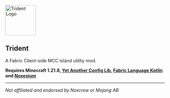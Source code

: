 
<img src="https://cdn.modrinth.com/data/L6RCcsrd/889ddfba0725009a0285e6ec885f499923ac7414.png" alt="Trident Logo" width="96" height="96">

Trident
---
A Fabric Client-side MCC Island utility mod.

**Requires Minecraft 1.21.8, [Yet Another Config Lib](https://modrinth.com/mod/yacl), [Fabric Language Kotlin](https://modrinth.com/mod/fabric-language-kotlin) and [Noxesium](https://modrinth.com/mod/noxesium)**

---

*Not affiliated and endorsed by Noxcrew or Mojang AB*
